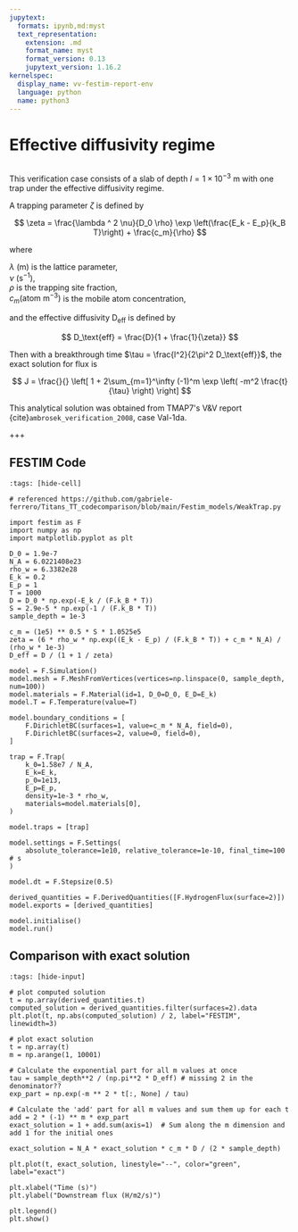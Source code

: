 ```yaml
---
jupytext:
  formats: ipynb,md:myst
  text_representation:
    extension: .md
    format_name: myst
    format_version: 0.13
    jupytext_version: 1.16.2
kernelspec:
  display_name: vv-festim-report-env
  language: python
  name: python3
---
```


# Effective diffusivity regime

```{tags} 1D, MES, transient
```

This verification case consists of a slab of depth $l = 1 \times 10^{-3} \ \mathrm{m}$ with one trap under the effective diffusivity regime.

A trapping parameter $\zeta$ is defined by

$$
    \zeta = \frac{\lambda ^ 2 \nu}{D_0 \rho} \exp \left(\frac{E_k - E_p}{k_B T}\right) + \frac{c_m}{\rho}
$$

where

$\lambda \ \mathrm{(m)}$ is the lattice parameter, \
$\nu \ (\mathrm{s}^{-1})$, \
$\rho$ is the trapping site fraction, \
$c_m (\text{atom} \ \mathrm{m}^{-3})$ is the mobile atom concentration,

and the effective diffusivity $\mathrm{D_\text{eff}}$ is defined by

$$
    D_\text{eff} = \frac{D}{1 + \frac{1}{\zeta}}
$$

Then with a breakthrough time $\tau = \frac{l^2}{2\pi^2 D_\text{eff}}$, the exact solution for flux is

$$
    J = \frac{}{} \left[ 1 + 2\sum_{m=1}^\infty (-1)^m \exp \left( -m^2 \frac{t}{\tau} \right) \right]
$$

This analytical solution was obtained from TMAP7's V&V report {cite}`ambrosek_verification_2008`, case Val-1da.

+++

## FESTIM Code

```{code-cell} ipython3
:tags: [hide-cell]

# referenced https://github.com/gabriele-ferrero/Titans_TT_codecomparison/blob/main/Festim_models/WeakTrap.py

import festim as F
import numpy as np
import matplotlib.pyplot as plt

D_0 = 1.9e-7
N_A = 6.0221408e23
rho_w = 6.3382e28
E_k = 0.2
E_p = 1
T = 1000
D = D_0 * np.exp(-E_k / (F.k_B * T))
S = 2.9e-5 * np.exp(-1 / (F.k_B * T))
sample_depth = 1e-3

c_m = (1e5) ** 0.5 * S * 1.0525e5
zeta = (6 * rho_w * np.exp((E_k - E_p) / (F.k_B * T)) + c_m * N_A) / (rho_w * 1e-3)
D_eff = D / (1 + 1 / zeta)

model = F.Simulation()
model.mesh = F.MeshFromVertices(vertices=np.linspace(0, sample_depth, num=100))
model.materials = F.Material(id=1, D_0=D_0, E_D=E_k)
model.T = F.Temperature(value=T)

model.boundary_conditions = [
    F.DirichletBC(surfaces=1, value=c_m * N_A, field=0),
    F.DirichletBC(surfaces=2, value=0, field=0),
]

trap = F.Trap(
    k_0=1.58e7 / N_A,
    E_k=E_k,
    p_0=1e13,
    E_p=E_p,
    density=1e-3 * rho_w,
    materials=model.materials[0],
)

model.traps = [trap]

model.settings = F.Settings(
    absolute_tolerance=1e10, relative_tolerance=1e-10, final_time=100  # s
)

model.dt = F.Stepsize(0.5)

derived_quantities = F.DerivedQuantities([F.HydrogenFlux(surface=2)])
model.exports = [derived_quantities]

model.initialise()
model.run()
```

## Comparison with exact solution

```{code-cell} ipython3
:tags: [hide-input]

# plot computed solution
t = np.array(derived_quantities.t)
computed_solution = derived_quantities.filter(surfaces=2).data
plt.plot(t, np.abs(computed_solution) / 2, label="FESTIM", linewidth=3)

# plot exact solution
t = np.array(t)
m = np.arange(1, 10001)

# Calculate the exponential part for all m values at once
tau = sample_depth**2 / (np.pi**2 * D_eff) # missing 2 in the denominator??
exp_part = np.exp(-m ** 2 * t[:, None] / tau)

# Calculate the 'add' part for all m values and sum them up for each t
add = 2 * (-1) ** m * exp_part
exact_solution = 1 + add.sum(axis=1)  # Sum along the m dimension and add 1 for the initial ones

exact_solution = N_A * exact_solution * c_m * D / (2 * sample_depth)

plt.plot(t, exact_solution, linestyle="--", color="green", label="exact")

plt.xlabel("Time (s)")
plt.ylabel("Downstream flux (H/m2/s)")

plt.legend()
plt.show()
```
